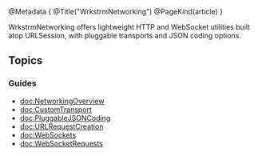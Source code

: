 @Metadata {
  @Title("WrkstrmNetworking")
  @PageKind(article)
}

WrkstrmNetworking offers lightweight HTTP and WebSocket utilities built atop URLSession, with pluggable transports and JSON coding options.

## Topics

### Guides
- <doc:NetworkingOverview>
- <doc:CustomTransport>
- <doc:PluggableJSONCoding>
- <doc:URLRequestCreation>
- <doc:WebSockets>
- <doc:WebSocketRequests>
